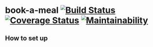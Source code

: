 # book-a-meal [![Build Status](https://travis-ci.org/wptechprodigy/book-a-meal.svg?branch=develop)](https://travis-ci.org/wptechprodigy/book-a-meal) [![Coverage Status](https://coveralls.io/repos/github/wptechprodigy/book-a-meal/badge.svg?branch=develop)](https://coveralls.io/github/wptechprodigy/book-a-meal?branch=develop) [![Maintainability](https://api.codeclimate.com/v1/badges/e7a3cc1fc81097a577d8/maintainability)](https://codeclimate.com/github/wptechprodigy/book-a-meal/maintainability)

## How to set up
